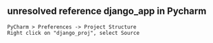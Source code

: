 ## unresolved reference django_app in Pycharm
    PyCharm > Preferences -> Project Structure 
    Right click on "django_proj", select Source
    